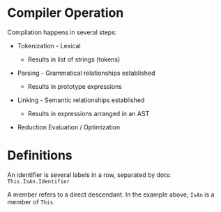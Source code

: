 Compiler Operation
======

Compilation happens in several steps:

* Tokenization - Lexical
  - Results in list of strings (tokens)

* Parsing - Grammatical relationships established
  - Results in prototype expressions

* Linking - Semantic relationships established
  - Results in expressions arranged in an AST

* Reduction Evaluation / Optimization


Definitions
=======
An identifier is several labels in a row, separated by dots:
`This.IsAn.Identifier`

A member refers to a direct descendant. In the example above, `IsAn` is a member of `This`.
